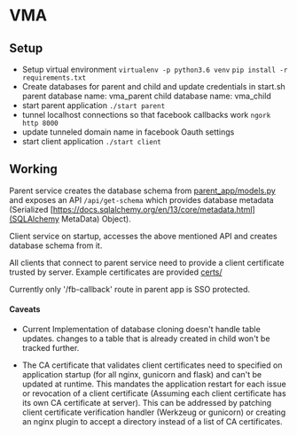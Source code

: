 # VMA

## Setup
  - Setup virtual environment
    `virtualenv -p python3.6 venv`
    `pip install -r requirements.txt`
  - Create databases for parent and child and update credentials in start.sh
    parent database name: vma_parent
    child database name: vma_child
  - start parent application
    `./start parent`
  - tunnel localhost connections so that facebook callbacks work
    `ngork http 8000`
  - update tunneled domain name in facebook Oauth settings
  - start client application
    `./start client`

## Working
  Parent service creates the database schema from [parent_app/models.py](models)
  and exposes an API `/api/get-schema` which provides database metadata
  (Serialized [https://docs.sqlalchemy.org/en/13/core/metadata.html](SQLAlchemy
  MetaData) Object).

  Client service on startup, accesses the above mentioned API and creates
  database schema from it.

  All clients that connect to parent service need to provide a client
  certificate trusted by server. Example certificates are provided [certs/](here)

  Currently only '/fb-callback' route in parent app is SSO protected.

#### Caveats
  - Current Implementation of database cloning doesn't handle table updates.
  changes to a table that is already created in child won't be tracked further.

  - The CA certificate that validates client certificates need to specified on
  application startup (for all nginx, gunicorn and flask) and can't be updated
  at runtime. This mandates the application restart for each issue or revocation
  of a client certificate (Assuming each client certificate has its own CA
  certificate at server). This can be addressed by patching client certificate
  verification handler (Werkzeug or gunicorn) or creating an nginx plugin to
  accept a directory instead of a list of CA certificates.
